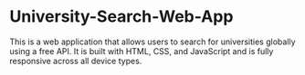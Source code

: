 # University-Search-Web-App
This is a web application that allows users to search for universities globally using a free API. It is built with HTML, CSS, and JavaScript and is fully responsive across all device types.
